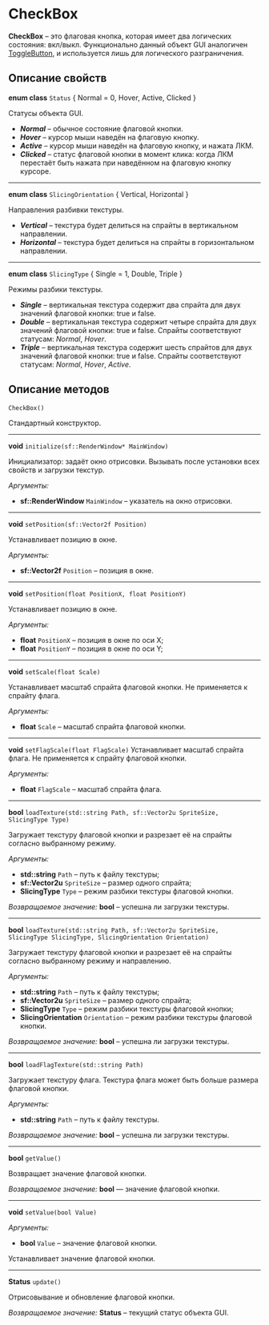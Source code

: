 # CheckBox
**CheckBox** – это флаговая кнопка, которая имеет два логических состояния: вкл/выкл. Функционально данный объект GUI аналогичен [ToggleButton](https://github.com/DUB1401/DUBGUI/blob/main/Documentation/ToggleButton.md), и используется лишь для логического разграничения.
## Описание свойств

**enum class** `Status` { Normal = 0, Hover, Active, Clicked }

Статусы объекта GUI.

* _**Normal**_ – обычное состояние флаговой кнопки.
* _**Hover**_ – курсор мыши наведён на флаговую кнопку.
* _**Active**_ – курсор мыши наведён на флаговую кнопку, и нажата ЛКМ.
* _**Clicked**_ – статус флаговой кнопки в момент клика: когда ЛКМ перестаёт быть нажата при наведённом на флаговую кнопку курсоре.
___

**enum class** `SlicingOrientation` { Vertical, Horizontal }

Направления разбивки текстуры.
		
* _**Vertical**_ – текстура будет делиться на спрайты в вертикальном направлении.
* _**Horizontal**_ – текстура будет делиться на спрайты в горизонтальном направлении.
___

**enum class** `SlicingType` { Single = 1, Double, Triple }

Режимы разбики текстуры.

* _**Single**_ – вертикальная текстура содержит два спрайта для двух значений флаговой кнопки: true и false.
* _**Double**_ – вертикальная текстура содержит четыре спрайта для двух значений флаговой кнопки: true и false. Спрайты соответствуют статусам: _Normal_, _Hover_.
* _**Triple**_ – вертикальная текстура содержит шесть спрайтов для двух значений флаговой кнопки: true и false. Спрайты соответствуют статусам: _Normal_, _Hover_, _Active_.

## Описание методов

`CheckBox()`

Стандартный конструктор.
___

**void** `initialize(sf::RenderWindow* MainWindow)`

Инициализатор: задаёт окно отрисовки. Вызывать после установки всех свойств и загрузки текстур.

 _Аргументы:_

 * **sf::RenderWindow** `MainWindow` – указатель на окно отрисовки.

___
**void** `setPosition(sf::Vector2f Position)`

Устанавливает позицию в окне.

 _Аргументы:_

 * **sf::Vector2f** `Position` – позиция в окне.
___

**void** `setPosition(float PositionX, float PositionY)`

Устанавливает позицию в окне.

 _Аргументы:_

* **float** `PositionX` – позиция в окне по оси X;
* **float** `PositionY` – позиция в окне по оси Y;

___

**void** `setScale(float Scale)`
	
Устанавливает масштаб спрайта флаговой кнопки. Не применяется к спрайту флага.

 _Аргументы:_

 * **float** `Scale` – масштаб спрайта флаговой кнопки.
___

**void** `setFlagScale(float FlagScale)`
Устанавливает масштаб спрайта флага. Не применяется к спрайту флаговой кнопки.

 _Аргументы:_

 * **float** `FlagScale` – масштаб спрайта флага.
___
	
**bool** `loadTexture(std::string Path, sf::Vector2u SpriteSize, SlicingType Type)`

Загружает текстуру флаговой кнопки и разрезает её на спрайты согласно выбранному режиму.

 _Аргументы:_

* **std::string** `Path` – путь к файлу текстуры;
* **sf::Vector2u** `SpriteSize` – размер одного спрайта;
* **SlicingType** `Type` – режим разбики текстуры флаговой кнопки.

_Возвращаемое значение:_ **bool** – успешна ли загрузки текстуры.

___


**bool** `loadTexture(std::string Path, sf::Vector2u SpriteSize, SlicingType SlicingType, SlicingOrientation Orientation)`

Загружает текстуру флаговой кнопки и разрезает её на спрайты согласно выбранному режиму и направлению.

 _Аргументы:_

* **std::string** `Path` – путь к файлу текстуры;
* **sf::Vector2u** `SpriteSize` – размер одного спрайта;
* **SlicingType** `Type` – режим разбики текстуры флаговой кнопки;
* **SlicingOrientation** `Orientation` – режим разбики текстуры флаговой кнопки.

_Возвращаемое значение:_ **bool** – успешна ли загрузки текстуры.

___


**bool** `loadFlagTexture(std::string Path)`

Загружает текстуру флага. Текстура флага может быть больше размера флаговой кнопки.

 _Аргументы:_

* **std::string** `Path` – путь к файлу текстуры.

_Возвращаемое значение:_ **bool** – успешна ли загрузки текстуры.
___
	
**bool** `getValue()`

Возвращает значение флаговой кнопки.

_Возвращаемое значение:_ **bool** — значение флаговой кнопки.

___
	
**void** `setValue(bool Value)`

 _Аргументы:_

* **bool** `Value` – значение флаговой кнопки.

Устанавливает значение флаговой кнопки.

___
	
**Status** `update()`

Отрисовывание и обновление флаговой кнопки.

_Возвращаемое значение:_ **Status** – текущий статус объекта GUI.
	

